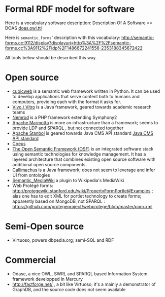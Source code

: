 # Formal RDF model for software
Here is a vocabulary software description:
Description Of A Software == DOAS
<a href="http://deductions.github.io/doas.owl.ttl">doas.owl.ttl</a>

Here is `semantic_forms`' description with this vocabulary:
http://semantic-forms.cc:9112/display?displayuri=http%3A%2F%2Fsemantic-forms.cc%3A9112%2Fldp%2F1486672241556-2353188345672422

All tools below should be described this way.

# Open source

- [cubicweb](http://www.cubicweb.org) is a semantic web framework written in Python. It can be used to develop applications that serve content both to humans and computers, providing each with the format it asks for.
- [Vivo / Vitro](http://vitro.mannlib.cornell.edu/) is a Java framework, geared towards academic research teams
- [Nemrod](https://github.com/conjecto/nemrod) is a PHP framework extending Symphony2
- [Apache Marmotta](http://marmotta.apache.org/) is more an infrastructure than a framework; seems to provide LDP and SPARQL , but not connected together
- [Apache Stanbol](https://stanbol.apache.org/overview.html) is geared towards Java CMS API standard [Java CMS API standard](https://en.wikipedia.org/wiki/Content_repository_API_for_Java)
- [Coeus](http://bioinformatics.ua.pt/coeus/documentation/#tutorials)
- [The Open Semantic Framework (OSF)](http://opensemanticframework.org/) is an integrated software stack using semantic technologies for knowledge management. It has a layered architecture that combines existing open source software with additional open source components. 
- [Callimachus](http://callimachusproject.org/)  is a Java framework; does not seem to leverage and infer UI from ontologies 
- [Semantic_MediaWiki](https://www.semantic-mediawiki.org/wiki/Semantic_MediaWiki) a plugin to Wikipedia's MediaWiki
- Web Protégé forms: http://protegewiki.stanford.edu/wiki/PropertyFormPortlet#Examples ; alas one has to edit XML for portlet technology to create forms; apparently based on MongoDB, not SPARQL : https://github.com/protegeproject/webprotege/blob/master/pom.xml

# Semi-Open source
- Virtuoso, powers dbpedia.org; semi-SQL and RDF

# Commercial
- Odase, a nice OWL, SWRL and SPARQL based Information System framework developped in Mercury
- http://factforge.net/ , a bit like Virtuoso; it's a mainly a demonstrator of GraphDB, and the source code does not seem available


